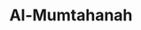 ---
title: "Al-Mumtahanah"
arabic: "الممتحنة"
no: 60
arabic_no: ٦٠
ayah: 13
slug: al-mumtahanah
prev: al-hasyr
next: as-saff
---